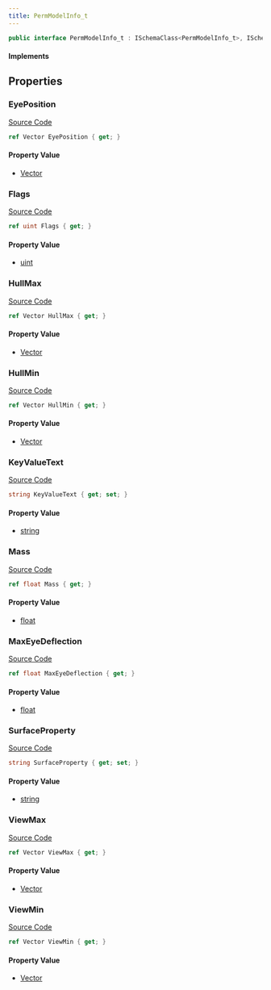 ```yaml
---
title: PermModelInfo_t
---
```


```csharp
public interface PermModelInfo_t : ISchemaClass<PermModelInfo_t>, ISchemaField, ISchemaClass, INativeHandle
```

#### Implements

## Properties

### EyePosition

[Source Code](https://github.com/swiftly-solution/swiftlys2/blob/beta/managed/src/SwiftlyS2.Generated/Schemas/Interfaces/PermModelInfo_t.cs#L28)

```csharp
ref Vector EyePosition { get; }
```

#### Property Value

- [Vector](/docs/api/shared/natives/vector)

### Flags

[Source Code](https://github.com/swiftly-solution/swiftlys2/blob/beta/managed/src/SwiftlyS2.Generated/Schemas/Interfaces/PermModelInfo_t.cs#L16)

```csharp
ref uint Flags { get; }
```

#### Property Value

- [uint](https://learn.microsoft.com/dotnet/api/system.uint32)

### HullMax

[Source Code](https://github.com/swiftly-solution/swiftlys2/blob/beta/managed/src/SwiftlyS2.Generated/Schemas/Interfaces/PermModelInfo_t.cs#L20)

```csharp
ref Vector HullMax { get; }
```

#### Property Value

- [Vector](/docs/api/shared/natives/vector)

### HullMin

[Source Code](https://github.com/swiftly-solution/swiftlys2/blob/beta/managed/src/SwiftlyS2.Generated/Schemas/Interfaces/PermModelInfo_t.cs#L18)

```csharp
ref Vector HullMin { get; }
```

#### Property Value

- [Vector](/docs/api/shared/natives/vector)

### KeyValueText

[Source Code](https://github.com/swiftly-solution/swiftlys2/blob/beta/managed/src/SwiftlyS2.Generated/Schemas/Interfaces/PermModelInfo_t.cs#L34)

```csharp
string KeyValueText { get; set; }
```

#### Property Value

- [string](https://learn.microsoft.com/dotnet/api/system.string)

### Mass

[Source Code](https://github.com/swiftly-solution/swiftlys2/blob/beta/managed/src/SwiftlyS2.Generated/Schemas/Interfaces/PermModelInfo_t.cs#L26)

```csharp
ref float Mass { get; }
```

#### Property Value

- [float](https://learn.microsoft.com/dotnet/api/system.single)

### MaxEyeDeflection

[Source Code](https://github.com/swiftly-solution/swiftlys2/blob/beta/managed/src/SwiftlyS2.Generated/Schemas/Interfaces/PermModelInfo_t.cs#L30)

```csharp
ref float MaxEyeDeflection { get; }
```

#### Property Value

- [float](https://learn.microsoft.com/dotnet/api/system.single)

### SurfaceProperty

[Source Code](https://github.com/swiftly-solution/swiftlys2/blob/beta/managed/src/SwiftlyS2.Generated/Schemas/Interfaces/PermModelInfo_t.cs#L32)

```csharp
string SurfaceProperty { get; set; }
```

#### Property Value

- [string](https://learn.microsoft.com/dotnet/api/system.string)

### ViewMax

[Source Code](https://github.com/swiftly-solution/swiftlys2/blob/beta/managed/src/SwiftlyS2.Generated/Schemas/Interfaces/PermModelInfo_t.cs#L24)

```csharp
ref Vector ViewMax { get; }
```

#### Property Value

- [Vector](/docs/api/shared/natives/vector)

### ViewMin

[Source Code](https://github.com/swiftly-solution/swiftlys2/blob/beta/managed/src/SwiftlyS2.Generated/Schemas/Interfaces/PermModelInfo_t.cs#L22)

```csharp
ref Vector ViewMin { get; }
```

#### Property Value

- [Vector](/docs/api/shared/natives/vector)

